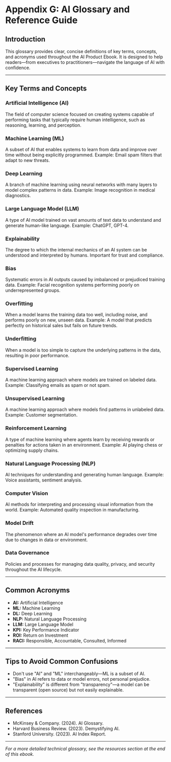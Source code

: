 # Appendix G: AI Glossary and Reference Guide

## Introduction

This glossary provides clear, concise definitions of key terms, concepts, and acronyms used throughout the AI Product Ebook. It is designed to help readers—from executives to practitioners—navigate the language of AI with confidence.

---

## Key Terms and Concepts

### Artificial Intelligence (AI)
The field of computer science focused on creating systems capable of performing tasks that typically require human intelligence, such as reasoning, learning, and perception.

### Machine Learning (ML)
A subset of AI that enables systems to learn from data and improve over time without being explicitly programmed. Example: Email spam filters that adapt to new threats.

### Deep Learning
A branch of machine learning using neural networks with many layers to model complex patterns in data. Example: Image recognition in medical diagnostics.

### Large Language Model (LLM)
A type of AI model trained on vast amounts of text data to understand and generate human-like language. Example: ChatGPT, GPT-4.

### Explainability
The degree to which the internal mechanics of an AI system can be understood and interpreted by humans. Important for trust and compliance.

### Bias
Systematic errors in AI outputs caused by imbalanced or prejudiced training data. Example: Facial recognition systems performing poorly on underrepresented groups.

### Overfitting
When a model learns the training data too well, including noise, and performs poorly on new, unseen data. Example: A model that predicts perfectly on historical sales but fails on future trends.

### Underfitting
When a model is too simple to capture the underlying patterns in the data, resulting in poor performance.

### Supervised Learning
A machine learning approach where models are trained on labeled data. Example: Classifying emails as spam or not spam.

### Unsupervised Learning
A machine learning approach where models find patterns in unlabeled data. Example: Customer segmentation.

### Reinforcement Learning
A type of machine learning where agents learn by receiving rewards or penalties for actions taken in an environment. Example: AI playing chess or optimizing supply chains.

### Natural Language Processing (NLP)
AI techniques for understanding and generating human language. Example: Voice assistants, sentiment analysis.

### Computer Vision
AI methods for interpreting and processing visual information from the world. Example: Automated quality inspection in manufacturing.

### Model Drift
The phenomenon where an AI model's performance degrades over time due to changes in data or environment.

### Data Governance
Policies and processes for managing data quality, privacy, and security throughout the AI lifecycle.

---

## Common Acronyms
- **AI:** Artificial Intelligence
- **ML:** Machine Learning
- **DL:** Deep Learning
- **NLP:** Natural Language Processing
- **LLM:** Large Language Model
- **KPI:** Key Performance Indicator
- **ROI:** Return on Investment
- **RACI:** Responsible, Accountable, Consulted, Informed

---

## Tips to Avoid Common Confusions
- Don't use "AI" and "ML" interchangeably—ML is a subset of AI.
- "Bias" in AI refers to data or model errors, not personal prejudice.
- "Explainability" is different from "transparency"—a model can be transparent (open source) but not easily explainable.

---

## References
- McKinsey & Company. (2024). AI Glossary.
- Harvard Business Review. (2023). Demystifying AI.
- Stanford University. (2023). AI Index Report.

---

*For a more detailed technical glossary, see the resources section at the end of this ebook.* 